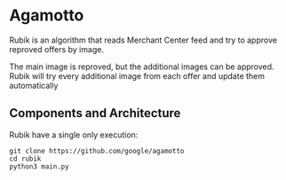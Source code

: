 # Agamotto

Rubik is an algorithm that reads Merchant Center feed and try to approve reproved offers by image.

The main image is reproved, but the additional images can be approved. Rubik will try every additional image from each offer and update them automatically

## Components and Architecture

Rubik have a single only execution:

``` shell
git clone https://github.com/google/agamotto
cd rubik
python3 main.py
```
